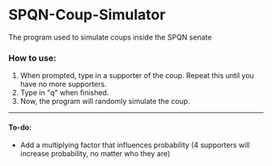 # SPQN-Coup-Simulator
The program used to simulate coups inside the SPQN senate

### How to use:
1. When prompted, type in a supporter of the coup.
Repeat this until you have no more supporters.
2. Type in "q" when finished.
3. Now, the program will randomly simulate the coup.
---

#### To-do:
* Add a multiplying factor that influences probability (4 supporters will increase probability, no matter who they are)
